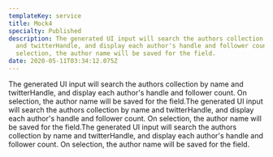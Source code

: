 ```yaml
---
templateKey: service
title: Mock4
specialty: Published
description: The generated UI input will search the authors collection by name
  and twitterHandle, and display each author's handle and follower count. On
  selection, the author name will be saved for the field.
date: 2020-05-11T03:34:12.075Z
---
```

The generated UI input will search the authors collection by name and twitterHandle, and display each author's handle and follower count. On selection, the author name will be saved for the field.The generated UI input will search the authors collection by name and twitterHandle, and display each author's handle and follower count. On selection, the author name will be saved for the field.The generated UI input will search the authors collection by name and twitterHandle, and display each author's handle and follower count. On selection, the author name will be saved for the field.